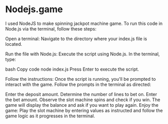 # Nodejs.game
I used NodeJS to make spinning jackpot machine game.
To run this code in Node.js via the terminal, follow these steps:

Open a terminal: Navigate to the directory where your index.js file is located.

Run the file with Node.js: Execute the script using Node.js. In the terminal, type:

bash
Copy code
node index.js
Press Enter to execute the script.

Follow the instructions: Once the script is running, you'll be prompted to interact with the game. Follow the prompts in the terminal as directed:

Enter the deposit amount.
Determine the number of lines to bet on.
Enter the bet amount.
Observe the slot machine spins and check if you win.
The game will display the balance and ask if you want to play again.
Enjoy the game: Play the slot machine by entering values as instructed and follow the game logic as it progresses in the terminal.
